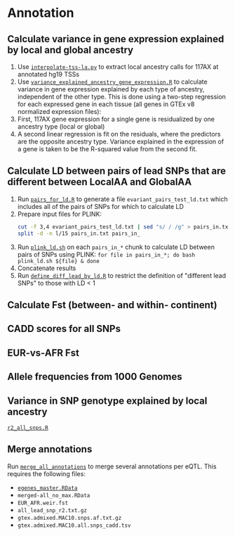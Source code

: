 # Annotation

## Calculate variance in gene expression explained by local and global ancestry 
1. Use [`interpolate-tss-la.py`](interpolate-tss-la.py) to extract local ancestry calls for 117AX at annotated hg19 TSSs 
2. Use [`variance_explained_ancestry_gene_expression.R`](variance_explained_ancestry_gene_expression.R) to calculate variance in gene expression explained by each type of ancestry, independent of the other type. This is done using a two-step regression for each expressed gene in each tissue (all genes in GTEx v8 normalized expression files):
  1. First, 117AX gene expression for a single gene is residualized by one ancestry type (local or global)
  2. A second linear regression is fit on the residuals, where the predictors are the opposite ancestry type. Variance explained in the expression of a gene is taken to be the R-squared value from the second fit.  

## Calculate LD between pairs of lead SNPs that are different between LocalAA and GlobalAA  
1. Run [`pairs_for_ld.R`](pairs_for_ld.R) to generate a file `evariant_pairs_test_ld.txt` which includes all of the pairs of SNPs for which to calculate LD  
2. Prepare input files for PLINK: 
    ```bash 
    cut -f 3,4 evariant_pairs_test_ld.txt | sed "s/ / /g" > pairs_in.txt
    split -d -n l/15 pairs_in.txt pairs_in_
    ```
3. Run [`plink_ld.sh`](plink_ld.sh) on each `pairs_in_*` chunk to calculate LD between pairs of SNPs using PLINK: `for file in pairs_in_*; do bash plink_ld.sh ${file} & done`
4. Concatenate results  
5. Run [`define_diff_lead_by_ld.R`](define_diff_lead_by_ld.R) to restrict the definition of "different lead SNPs" to those with LD < 1  

## Calculate Fst (between- and within- continent)

## CADD scores for all SNPs

## EUR-vs-AFR Fst 

## Allele frequencies from 1000 Genomes

## Variance in SNP genotype explained by local ancestry 
[`r2_all_snps.R`](r2_all_snps.R)

## Merge annotations  
Run [`merge_all_annotations`](merge_all_annotations) to merge several annotations per eQTL. This requires the following files:
  - [`egenes_master.RData`](https://github.com/nicolerg/gtex-admixture-la/tree/master/eqtl#generate-some-egene-sets-that-are-repeatedly-used-in-downstream-analyses)
  - `merged-all_no_max.RData`
  - `EUR_AFR.weir.fst`
  - `all_lead_snp_r2.txt.gz`
  - `gtex.admixed.MAC10.snps.af.txt.gz`
  - `gtex.admixed.MAC10.all.snps_cadd.tsv`
